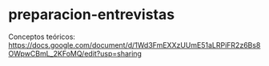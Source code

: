 # preparacion-entrevistas
 
Conceptos teóricos: https://docs.google.com/document/d/1Wd3FmEXXzUUmE51aLRPiFR2z6Bs8OWpwCBmL_2KFoMQ/edit?usp=sharing
